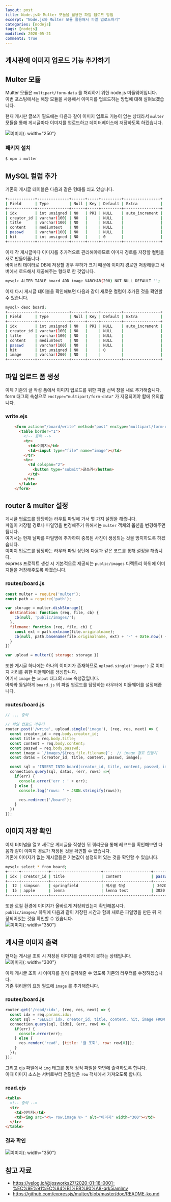 ```yaml
---
layout: post
title: Node.js와 Multer 모듈을 활용한 파일 업로드 방법
excerpt: "Node.js와 Multer 모듈 활용해서 파일 업로드하기"
categories: [nodejs]
tags: [nodejs]
modified: 2020-05-21
comments: true
---
```


## 게시판에 이미지 업로드 기능 추가하기

## Multer 모듈
Multer 모듈은 `multipart/form-data` 를 처리하기 위한 node.js 미들웨어입니다. <br>
이번 포스팅에서는 해당 모듈을 사용해서 이미지를 업로드하는 방법에 대해 살펴보겠습니다. <br> 

현재 게시판 글쓰기 필드에는 다음과 같이 이미지 업로드 기능이 없는 상태라서 `multer` 모듈을 통해 게시글마다 이미지를 업로드하고 데이터베이스에 저장하도록 하겠습니다. <br>

![이미지](/img/nodejs/multer-write-init.png){: width="250"}

### 패키지 설치
~~~ bash
$ npm i multer
~~~

## MySQL 컬럼 추가
기존의 게시글 테이블은 다음과 같은 형태를 띄고 있습니다. <br>
~~~ bash
+------------+--------------+------+-----+---------+----------------+
| Field      | Type         | Null | Key | Default | Extra          |
+------------+--------------+------+-----+---------+----------------+
| idx        | int unsigned | NO   | PRI | NULL    | auto_increment |
| creator_id | varchar(100) | NO   |     | NULL    |                |
| title      | varchar(100) | NO   |     | NULL    |                |
| content    | mediumtext   | NO   |     | NULL    |                |
| passwd     | varchar(100) | NO   |     | NULL    |                |
| hit        | int unsigned | NO   |     | 0       |                |
+------------+--------------+------+-----+---------+----------------+
~~~

이제 각 게시글마다 이미지를 추가적으로 관리해야하므로 이미지 경로를 저장할 컬럼을 새로 만들어줍니다. <br>
바이너리 데이터로 DB에 저장할 경우 부하가 크기 때문에 이미지 경로만 저장해놓고 서버에서 로드해서 제공해주는 형태로 한 것입니다. <br>
~~~ bash
mysql> ALTER TABLE board ADD image VARCHAR(200) NOT NULL DEFAULT '';
~~~

이제 다시 게시글 테이블을 확인해보면 다음과 같이 새로운 컬럼이 추가된 것을 확인할 수 있습니다. <br>
~~~ bash
mysql> desc board;
+------------+--------------+------+-----+---------+----------------+
| Field      | Type         | Null | Key | Default | Extra          |
+------------+--------------+------+-----+---------+----------------+
| idx        | int unsigned | NO   | PRI | NULL    | auto_increment |
| creator_id | varchar(100) | NO   |     | NULL    |                |
| title      | varchar(100) | NO   |     | NULL    |                |
| content    | mediumtext   | NO   |     | NULL    |                |
| passwd     | varchar(100) | NO   |     | NULL    |                |
| hit        | int unsigned | NO   |     | 0       |                |
| image      | varchar(200) | NO   |     |         |                |
+------------+--------------+------+-----+---------+----------------+
~~~

## 파일 업로드 폼 생성

이제 기존의 글 작성 폼에서 이미지 업로드를 위한 파일 선택 창을 새로 추가해줍니다. <br>
form 태그의 속성으로 `enctype="multipart/form-data"` 가 지정되어야 함에 유의합니다. <br>

### write.ejs
~~~ html
    <form action="/board/write" method="post" enctype="multipart/form-data">
      <table border="1">
        <!-- 중략 -->
        <tr>
          <td>이미지</td>
          <td><input type="file" name="image"></td>
        </tr>
        <tr>
          <td colspan="2">
            <button type="submit">글쓰기</button>
          </td>
        </tr>
      </table>
    </form>
~~~

## router & multer 설정
게시글 업로드를 담당하는 라우트 파일에 가서 몇 가지 설정을 해줍니다. <br>
파일이 저장될 경로나 파일명을 변경해주기 위해서는 `multer` 객체의 옵션을 변경해주면 됩니다. <br>
여기서는 현재 날짜를 파일명에 추가하여 중복된 사진이 생성되는 것을 방지하도록 하겠습니다. <br>
이미지 업로드를 담당하는 라우터 파일 상단에 다음과 같은 코드를 통해 설정을 해줍니다. <br>
express 프로젝트 생성 시 기본적으로 제공되는 `public/images` 디렉토리 하위에 이미지들을 저장해주도록 하겠습니다. <br> 

### routes/board.js
~~~ javascript
const multer = require('multer');
const path = require('path');

var storage = multer.diskStorage({
  destination: function (req, file, cb) {
    cb(null, 'public/images/');
  },
  filename: function (req, file, cb) {
    const ext = path.extname(file.originalname);
    cb(null, path.basename(file.originalname, ext) + '-' + Date.now() + ext);
  }
})

var upload = multer({ storage: storage })
~~~

또한 게시글 하나에는 하나의 이미지가 존재하므로 `upload.single('image')` 로 이미지 처리를 위한 미들웨어를 생성합니다. <br>
여기서 `image` 는 `input` 태그의 `name` 속성값입니다. <br>
아까와 동일하게 `board.js` 의 파일 업로드를 담당하는 라우터에 미들웨어를 설정해줍니다. <br>

### routes/board.js
~~~ javascript
// ... 중략

// 파일 업로드 라우터
router.post('/write', upload.single('image'), (req, res, next) => {
  const creator_id = req.body.creator_id;
  const title = req.body.title;
  const content = req.body.content;
  const passwd = req.body.passwd;
  const image = `/images/${req.file.filename}`;  // image 경로 만들기
  const datas = [creator_id, title, content, passwd, image];

  const sql = 'INSERT INTO board(creator_id, title, content, passwd, image) values(?, ?, ?, ?, ?)';
  connection.query(sql, datas, (err, rows) =>{
    if(err) {
      console.error('err : ' + err);
    } else {
      console.log('rows: ' + JSON.stringify(rows));

      res.redirect('/board');
    }
  })
});
~~~

## 이미지 저장 확인
이제 터미널을 열고 새로운 게시글을 작성한 뒤 쿼리문을 통해 레코드를 확인해보면 다음과 같이 이미지 경로가 저장된 것을 확인할 수 있습니다. <br>
기존에 이미지가 없는 게시글들은 기본값이 설정되어 있는 것을 확인할 수 있습니다. <br> 

~~~ bash
mysql> select * from board;
+-----+------------+----------------------+---------------------+--------+-----+----------------------------------------+
| idx | creator_id | title                | content             | passwd | hit | image                                  |
+-----+------------+----------------------+---------------------+--------+-----+----------------------------------------+
|  12 | simpson    | springfield          | 게시글 작성            | 3020   |   0 |                                        |
|  15 | apple      | lenna                | lenna test          | 3020   |   0 | /images/lenna-1589908536559.png        |
+-----+------------+----------------------+---------------------+--------+-----+----------------------------------------+
~~~

또한 로컬 환경에 이미지가 올바르게 저장되었는지 확인해봅시다. <br>
`public/images/` 하위에 다음과 같이 저장된 시간과 함께 새로운 파일명을 만든 뒤 저장되어있는 것을 확인할 수 있습니다. <br>
![이미지](/img/nodejs/multer-save.png){: width="350"}

## 게시글 이미지 출력
현재는 게시글 조회 시 저장된 이미지를 출력하지 못하는 상태입니다. <br>
![이미지](/img/nodejs/multer-read-before.png){: width="300"}


이제 게시글 조회 시 이미지를 같이 출력해줄 수 있도록 기존의 라우터를 수정하겠습니다. <br>
기존 쿼리문의 요청 필드에 `image` 를 추가해줍니다. <br>

### routes/board.js
~~~ javascript
router.get('/read/:idx', (req, res, next) => {
  const idx = req.params.idx;
  const sql = 'SELECT idx, creator_id, title, content, hit, image FROM board WHERE idx=?';
  connection.query(sql, [idx], (err, row) => {
    if(err) {
      console.error(err);
    } else {
      res.render('read', {title: '글 조회', row: row[0]});
    }
  });
});
~~~

그리고 ejs 파일에서 `img` 태그를 통해 정적 파일을 화면에 출력하도록 합니다. <br>
이때 이미지 소스는 서버로부터 전달받은 `row` 객체에서 가져오도록 합니다. <br>

### read.ejs
~~~ html
<table>
  <!-- 중략 -->
  <tr>
    <td>이미지</td>
    <td><img src="<%= row.image %> " alt="이미지" width="300"></td>
  </tr>
</table>
~~~

### 결과 확인
![이미지](/img/nodejs/multer-result.png){: width="350"}


## 참고 자료
* https://velog.io/@josworks27/2020-01-18-0001-%EC%9E%91%EC%84%B1%EB%90%A8-qrk5iamlmv
* https://github.com/expressjs/multer/blob/master/doc/README-ko.md